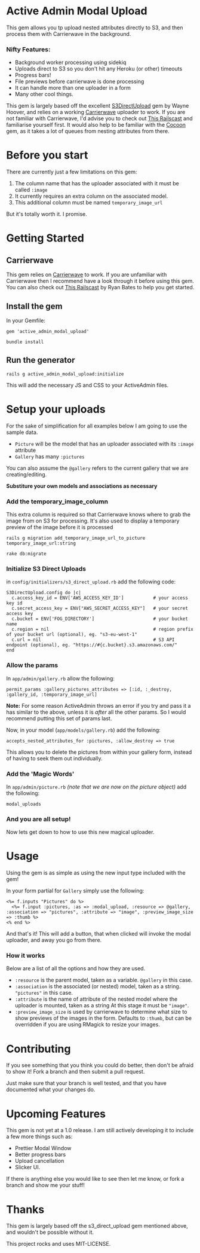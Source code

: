 Active Admin Modal Upload
=========================

This gem allows you tp upload nested attributes directly to S3, and then process them with Carrierwave in the background.

### Nifty Features:

* Background worker processing using sidekiq
* Uploads direct to S3 so you don't hit any Heroku (or other) timeouts
* Progress bars!
* File previews before carrierwave is done processing
* It can handle more than one uploader in a form
* Many other cool things.

This gem is largely based off the excellent [S3DirectUpload](https://github.com/waynehoover/s3_direct_upload) gem by Wayne Hoover, and relies on a working [Carrierwave](https://github.com/carrierwaveuploader/carrierwave) uploader to work. If you are not familiar with Carrierwave, I'd advise you to check out [This Railscast](http://railscasts.com/episodes/253-carrierwave-file-uploads) and familiarise yourself first. It would also help to be familiar with the [Cocoon](https://github.com/nathanvda/cocoon) gem, as it takes a lot of queues from nesting attributes from there.

Before you start
==================

There are currently just a few limitations on this gem:

1. The column name that has the uploader associated with it must be called `:image`
2. It currently requires an extra column on the associated model.
3. This additional column must be named `temporary_image_url`

But it's totally worth it. I promise.

Getting Started
===============


Carrierwave
--------------

This gem relies on [Carrierwave](https://github.com/carrierwaveuploader/carrierwave) to work. If you are unfamiliar with Carrierwave then I recommend have a look through it before using this gem. You can also check out [This Railscast](http://railscasts.com/episodes/253-carrierwave-file-uploads) by Ryan Bates to help you get started.


Install the gem
-----------------

In your Gemfile:

`gem 'active_admin_modal_upload'`

`bundle install`


Run the generator
----------------

`rails g active_admin_modal_upload:initialize`

This will add the necessary JS and CSS to your ActiveAdmin files.


Setup your uploads
===========

For the sake of simplification for all examples below I am going to use the sample data.

* `Picture` will be the model that has an uploader associated with its `:image` attribute
* `Gallery` has many `:pictures`

You can also assume the `@gallery` refers to the current gallery that we are creating/editing.

**Substiture your own models and associations as necessary**

### Add the temporary_image_column

This extra column is required so that Carrierwave knows where to grab the image from on S3 for processing. It's also used to display a temporary preview of the image before it is processed

`rails g migration add_temporary_image_url_to_picture temporary_image_url:string`

`rake db:migrate`


### Initialize S3 Direct Uploads

in `config/initializers/s3_direct_upload.rb` add the following code:

`````````````
S3DirectUpload.config do |c|
  c.access_key_id = ENV['AWS_ACCESS_KEY_ID']           # your access key id
  c.secret_access_key = ENV["AWS_SECRET_ACCESS_KEY"]   # your secret access key
  c.bucket = ENV['FOG_DIRECTORY']                      # your bucket name
  c.region = nil                                       # region prefix of your bucket url (optional), eg. "s3-eu-west-1"
  c.url = nil                                          # S3 API endpoint (optional), eg. "https://#{c.bucket}.s3.amazonaws.com/"
end
``````````````

### Allow the params

In `app/admin/gallery.rb` allow the following:

`permit_params :gallery_pictures_attributes => [:id, :_destroy, :gallery_id, :temporary_image_url]`

**Note:** For some reason ActiveAdmin throws an error if you try and pass it a has similar to the above, unless it is *after* all the other params. So I would recommend putting this set of params last.

Now, in your model (`app/models/gallery.rb`) add the following:

`accepts_nested_attributes_for :pictures, :allow_destroy => true`

This allows you to delete the pictures from within your gallery form, instead of having to seek them out individually.

### Add the 'Magic Words'

In `app/admin/picture.rb` *(note that we are now on the picture object)* add the following:

`modal_uploads`

### And you are all setup!

Now lets get down to how to use this new magical uploader.


Usage
===============

Using the gem is as simple as using the new input type included with the gem!

In your form partial for `Gallery` simply use the following:

``````````````````
<%= f.inputs "Pictures" do %>
  <%= f.input :pictures, :as => :modal_upload, :resource => @gallery, :association => "pictures", :attribute => "image", :preview_image_size => :thumb %>
<% end %>
``````````````````

And that's it! This will add a button, that when clicked will invoke the modal uploader, and away you go from there.

### How it works

Below are a list of all the options and how they are used.

* `:resource` is the parent model, taken as a variable. `@gallery` in this case.
* `:association` is the associated (or nested) model, taken as a string. `"pictures"` in this case.
* `:attribute` is the name of attribute of the nested model where the uploader is mounted, taken as a string At this stage it must be `"image"`.
* `:preview_image_size` is used by carrierwave to determine what size to show previews of the images in the form. Defaults to `:thumb`, but can be overridden if you are using RMagick to resize your images.

Contributing
==============

If you see something that you think you could do better, then don't be afraid to show it! Fork a branch and then submit a pull request.

Just make sure that your branch is well tested, and that you have documented what your changes do.

Upcoming Features
================

This gem is not yet at a 1.0 release. I am still actively developing it to include a few more things such as:

- Prettier Modal Window
- Better progress bars
- Upload cancellation
- Slicker UI.

If there is anything else you would like to see then let me know, or fork a branch and show me your stuff!

Thanks
=========

This gem is largely based off the s3_direct_upload gem mentioned above, and wouldn't be possible without it.


This project rocks and uses MIT-LICENSE.
